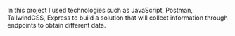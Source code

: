 In this project I used technologies such as JavaScript, Postman, TailwindCSS, Express to build a solution that will collect information through endpoints to obtain different data.
